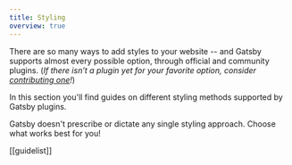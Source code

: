 ```yaml
---
title: Styling
overview: true
---
```


There are so many ways to add styles to your website -- and Gatsby supports almost every possible option, through official and community plugins. (_If there isn’t a plugin yet for your favorite option, consider [contributing one](/docs/source-plugin-tutorial/)!_)

In this section you'll find guides on different styling methods supported by Gatsby plugins.

Gatsby doesn't prescribe or dictate any single styling approach. Choose what works best for you!

[[guidelist]]
